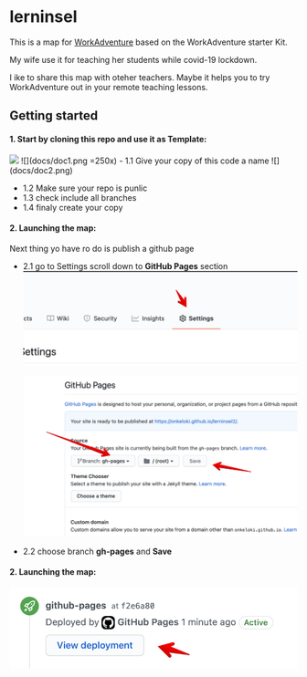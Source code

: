 # lerninsel 

This is a map for [WorkAdventure](https://workadventu.re/) based on the WorkAdventure starter Kit.

My wife use it for teaching her students while covid-19 lockdown.

I ike to share this map with oteher teachers.
Maybe it helps you to try WorkAdventure out in your remote teaching lessons.

## Getting started

#### 1. Start by cloning this repo and use it as Template:
<img src="/onkeloki/lerninsel/raw/master/docs/doc2.png" width=200>
  ![](docs/doc1.png =250x)
- 1.1 Give your copy of this code a name
  ![](docs/doc2.png)

- 1.2 Make sure your repo is punlic
- 1.3 check include all branches
- 1.4 finaly create your copy

#### 2. Launching the map:
Next thing yo have ro do is publish a github page
- 2.1 go to Settings 
scroll down to **GitHub Pages** section
  ![](docs/doc3.png)
  
  ![](docs/doc4.png)
- 2.2 choose branch **gh-pages** and **Save**

#### 2. Launching the map:
  ![](docs/doc5.png)

